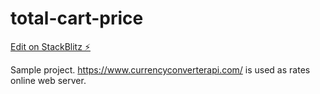 # total-cart-price

[Edit on StackBlitz ⚡️](https://stackblitz.com/edit/total-cart-price)

Sample project.
https://www.currencyconverterapi.com/ is used as rates online web server.